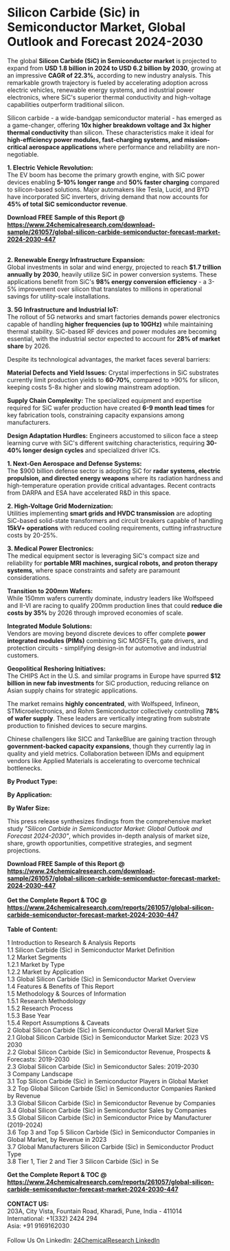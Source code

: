 <h1>Silicon Carbide (Sic) in Semiconductor Market, Global Outlook and Forecast 2024-2030</h1><p>The global <strong>Silicon Carbide (SiC) in Semiconductor market</strong> is projected to expand from <strong>USD 1.8 billion in 2024 to USD 6.2 billion by 2030</strong>, growing at an impressive <strong>CAGR of 22.3%</strong>, according to new industry analysis. This remarkable growth trajectory is fueled by accelerating adoption across electric vehicles, renewable energy systems, and industrial power electronics, where SiC's superior thermal conductivity and high-voltage capabilities outperform traditional silicon.</p><p>Silicon carbide - a wide-bandgap semiconductor material - has emerged as a game-changer, offering <strong>10x higher breakdown voltage and 3x higher thermal conductivity</strong> than silicon. These characteristics make it ideal for <strong>high-efficiency power modules, fast-charging systems, and mission-critical aerospace applications</strong> where performance and reliability are non-negotiable.</p><p><strong>1. Electric Vehicle Revolution:</strong><br>
The EV boom has become the primary growth engine, with SiC power devices enabling <strong>5-10% longer range</strong> and <strong>50% faster charging</strong> compared to silicon-based solutions. Major automakers like Tesla, Lucid, and BYD have incorporated SiC inverters, driving demand that now accounts for <strong>45% of total SiC semiconductor revenue</strong>.</p><div><b>Download FREE Sample of this Report @ 
            <a href="https://www.24chemicalresearch.com/download-sample/261057/global-silicon-carbide-semiconductor-forecast-market-2024-2030-447">
            https://www.24chemicalresearch.com/download-sample/261057/global-silicon-carbide-semiconductor-forecast-market-2024-2030-447</a></b></div><br><p><strong>2. Renewable Energy Infrastructure Expansion:</strong><br>
Global investments in solar and wind energy, projected to reach <strong>$1.7 trillion annually by 2030</strong>, heavily utilize SiC in power conversion systems. These applications benefit from SiC's <strong>98% energy conversion efficiency</strong> - a 3-5% improvement over silicon that translates to millions in operational savings for utility-scale installations.</p><p><strong>3. 5G Infrastructure and Industrial IoT:</strong><br>
The rollout of 5G networks and smart factories demands power electronics capable of handling <strong>higher frequencies (up to 10GHz)</strong> while maintaining thermal stability. SiC-based RF devices and power modules are becoming essential, with the industrial sector expected to account for <strong>28% of market share</strong> by 2026.</p><p>Despite its technological advantages, the market faces several barriers:</p><p><strong>Material Defects and Yield Issues:</strong> Crystal imperfections in SiC substrates currently limit production yields to <strong>60-70%</strong>, compared to &gt;90% for silicon, keeping costs 5-8x higher and slowing mainstream adoption.</p><p><strong>Supply Chain Complexity:</strong> The specialized equipment and expertise required for SiC wafer production have created <strong>6-9 month lead times</strong> for key fabrication tools, constraining capacity expansions among manufacturers.</p><p><strong>Design Adaptation Hurdles:</strong> Engineers accustomed to silicon face a steep learning curve with SiC's different switching characteristics, requiring <strong>30-40% longer design cycles</strong> and specialized driver ICs.</p><p><strong>1. Next-Gen Aerospace and Defense Systems:</strong><br>
The $900 billion defense sector is adopting SiC for <strong>radar systems, electric propulsion, and directed energy weapons</strong> where its radiation hardness and high-temperature operation provide critical advantages. Recent contracts from DARPA and ESA have accelerated R&amp;D in this space.</p><p><strong>2. High-Voltage Grid Modernization:</strong><br>
Utilities implementing <strong>smart grids and HVDC transmission</strong> are adopting SiC-based solid-state transformers and circuit breakers capable of handling <strong>15kV+ operations</strong> with reduced cooling requirements, cutting infrastructure costs by 20-25%.</p><p><strong>3. Medical Power Electronics:</strong><br>
The medical equipment sector is leveraging SiC's compact size and reliability for <strong>portable MRI machines, surgical robots, and proton therapy systems</strong>, where space constraints and safety are paramount considerations.</p><p><strong>Transition to 200mm Wafers:</strong><br>
	While 150mm wafers currently dominate, industry leaders like Wolfspeed and II-VI are racing to qualify 200mm production lines that could <strong>reduce die costs by 35%</strong> by 2026 through improved economies of scale.</p><p><strong>Integrated Module Solutions:</strong><br>
	Vendors are moving beyond discrete devices to offer complete <strong>power integrated modules (PIMs)</strong> combining SiC MOSFETs, gate drivers, and protection circuits - simplifying design-in for automotive and industrial customers.</p><p><strong>Geopolitical Reshoring Initiatives:</strong><br>
	The CHIPS Act in the U.S. and similar programs in Europe have spurred <strong>$12 billion in new fab investments</strong> for SiC production, reducing reliance on Asian supply chains for strategic applications.</p><p>The market remains <strong>highly concentrated</strong>, with Wolfspeed, Infineon, STMicroelectronics, and Rohm Semiconductor collectively controlling <strong>78% of wafer supply</strong>. These leaders are vertically integrating from substrate production to finished devices to secure margins.</p><p>Chinese challengers like SICC and TankeBlue are gaining traction through <strong>government-backed capacity expansions</strong>, though they currently lag in quality and yield metrics. Collaboration between IDMs and equipment vendors like Applied Materials is accelerating to overcome technical bottlenecks.</p><p><strong>By Product Type:</strong></p><p><strong>By Application:</strong></p><p><strong>By Wafer Size:</strong></p><p>This press release synthesizes findings from the comprehensive market study <em>"Silicon Carbide in Semiconductor Market: Global Outlook and Forecast 2024-2030"</em>, which provides in-depth analysis of market size, share, growth opportunities, competitive strategies, and segment projections.</p><div><b>Download FREE Sample of this Report @ 
            <a href="https://www.24chemicalresearch.com/download-sample/261057/global-silicon-carbide-semiconductor-forecast-market-2024-2030-447">
            https://www.24chemicalresearch.com/download-sample/261057/global-silicon-carbide-semiconductor-forecast-market-2024-2030-447</a></b></div><br><div><b>Get the Complete Report & TOC @ 
            <a href="https://www.24chemicalresearch.com/reports/261057/global-silicon-carbide-semiconductor-forecast-market-2024-2030-447">
            https://www.24chemicalresearch.com/reports/261057/global-silicon-carbide-semiconductor-forecast-market-2024-2030-447</a></b></div><br>
            <b>Table of Content:</b><p>1 Introduction to Research & Analysis Reports<br />
    1.1 Silicon Carbide (Sic) in Semiconductor Market Definition<br />
    1.2 Market Segments<br />
        1.2.1 Market by Type<br />
        1.2.2 Market by Application<br />
    1.3 Global Silicon Carbide (Sic) in Semiconductor Market Overview<br />
    1.4 Features & Benefits of This Report<br />
    1.5 Methodology & Sources of Information<br />
        1.5.1 Research Methodology<br />
        1.5.2 Research Process<br />
        1.5.3 Base Year<br />
        1.5.4 Report Assumptions & Caveats<br />
2 Global Silicon Carbide (Sic) in Semiconductor Overall Market Size<br />
    2.1 Global Silicon Carbide (Sic) in Semiconductor Market Size: 2023 VS 2030<br />
    2.2 Global Silicon Carbide (Sic) in Semiconductor Revenue, Prospects & Forecasts: 2019-2030<br />
    2.3 Global Silicon Carbide (Sic) in Semiconductor Sales: 2019-2030<br />
3 Company Landscape<br />
    3.1 Top Silicon Carbide (Sic) in Semiconductor Players in Global Market<br />
    3.2 Top Global Silicon Carbide (Sic) in Semiconductor Companies Ranked by Revenue<br />
    3.3 Global Silicon Carbide (Sic) in Semiconductor Revenue by Companies<br />
    3.4 Global Silicon Carbide (Sic) in Semiconductor Sales by Companies<br />
    3.5 Global Silicon Carbide (Sic) in Semiconductor Price by Manufacturer (2019-2024)<br />
    3.6 Top 3 and Top 5 Silicon Carbide (Sic) in Semiconductor Companies in Global Market, by Revenue in 2023<br />
    3.7 Global Manufacturers Silicon Carbide (Sic) in Semiconductor Product Type<br />
    3.8 Tier 1, Tier 2 and Tier 3 Silicon Carbide (Sic) in Se</p><div><b>Get the Complete Report & TOC @ 
            <a href="https://www.24chemicalresearch.com/reports/261057/global-silicon-carbide-semiconductor-forecast-market-2024-2030-447">
            https://www.24chemicalresearch.com/reports/261057/global-silicon-carbide-semiconductor-forecast-market-2024-2030-447</a></b></div><br><b>CONTACT US:</b><br>
            203A, City Vista, Fountain Road, Kharadi, Pune, India - 411014<br>
            International: +1(332) 2424 294<br>
            Asia: +91 9169162030 <br><br>
            Follow Us On LinkedIn: <a href="https://www.linkedin.com/company/24chemicalresearch/">24ChemicalResearch LinkedIn</a>